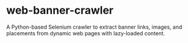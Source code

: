 # web-banner-crawler
A Python-based Selenium crawler to extract banner links, images, and placements from dynamic web pages with lazy-loaded content.
